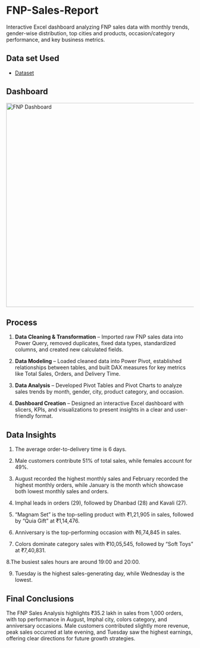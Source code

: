 # FNP-Sales-Report
Interactive Excel dashboard analyzing FNP sales data with monthly trends, gender-wise distribution, top cities and products, occasion/category performance, and key business metrics.
## Data set Used
- <a href="https://github.com/Dakshsingh1304/FNP-Sales-Report/blob/main/FNP%20Project.xlsx">Dataset</a>
## Dashboard
<img width="852" height="547" alt="FNP Dashboard" src="https://github.com/user-attachments/assets/9fda9530-73ab-4051-9fb0-3c4770961a55" />

## Process
1. **Data Cleaning & Transformation** – Imported raw FNP sales data into Power Query, removed duplicates, fixed data types, standardized columns, and created new calculated fields.

2. **Data Modeling** – Loaded cleaned data into Power Pivot, established relationships between tables, and built DAX measures for key metrics like Total Sales, Orders, and Delivery Time.

3. **Data Analysis** – Developed Pivot Tables and Pivot Charts to analyze sales trends by month, gender, city, product category, and occasion.

4. **Dashboard Creation** – Designed an interactive Excel dashboard with slicers, KPIs, and visualizations to present insights in a clear and user-friendly format.

## Data Insights
1. The average order-to-delivery time is 6 days.
 
2. Male customers contribute 51% of total sales, while females account for 49%.

3. August recorded the highest monthly sales and February recorded the highest monthly orders, while January is the month which showcase both lowest monthly sales and orders.

4. Imphal leads in orders (29), followed by Dhanbad (28) and Kavali (27).

5. “Magnam Set” is the top-selling product with ₹1,21,905 in sales, followed by “Quia Gift” at ₹1,14,476.

6. Anniversary is the top-performing occasion with ₹6,74,845 in sales.

7. Colors dominate category sales with ₹10,05,545, followed by “Soft Toys” at ₹7,40,831.

8.The busiest sales hours are around 19:00 and 20:00.

9. Tuesday is the highest sales-generating day, while Wednesday is the lowest.

## Final Conclusions
The FNP Sales Analysis highlights ₹35.2 lakh in sales from 1,000 orders, with top performance in August, Imphal city, colors category, and anniversary occasions. Male customers contributed slightly more revenue, peak sales occurred at late evening, and Tuesday saw the highest earnings, offering clear directions for future growth strategies.




